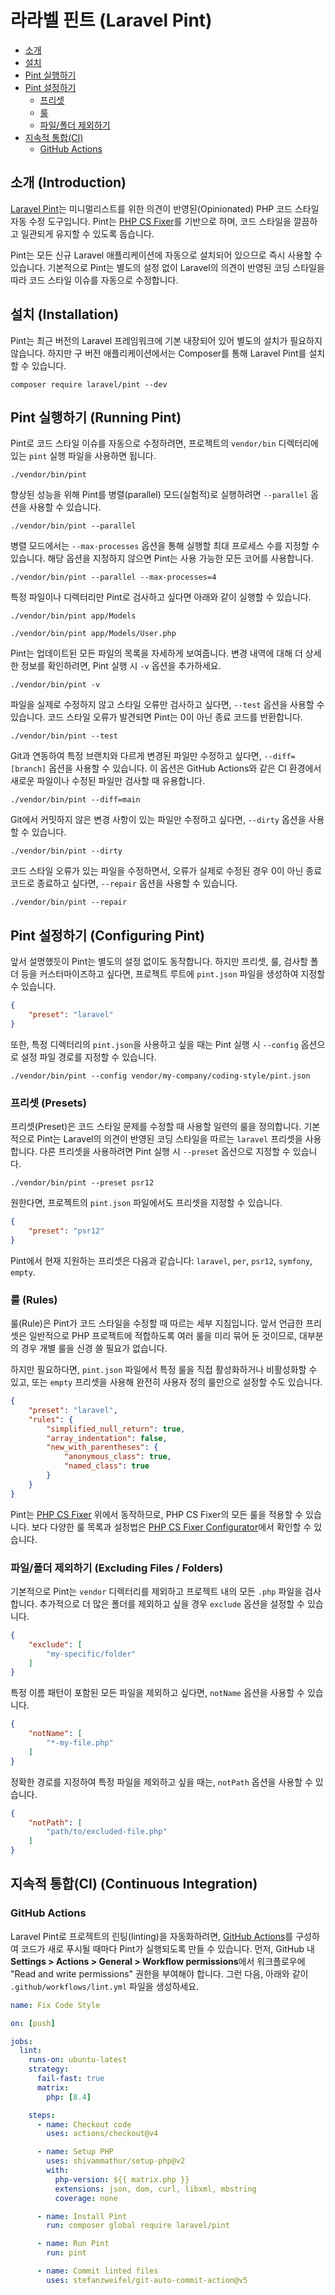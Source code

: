 # 라라벨 핀트 (Laravel Pint)

- [소개](#introduction)
- [설치](#installation)
- [Pint 실행하기](#running-pint)
- [Pint 설정하기](#configuring-pint)
    - [프리셋](#presets)
    - [룰](#rules)
    - [파일/폴더 제외하기](#excluding-files-or-folders)
- [지속적 통합(CI)](#continuous-integration)
    - [GitHub Actions](#running-tests-on-github-actions)

<a name="introduction"></a>
## 소개 (Introduction)

[Laravel Pint](https://github.com/laravel/pint)는 미니멀리스트를 위한 의견이 반영된(Opinionated) PHP 코드 스타일 자동 수정 도구입니다. Pint는 [PHP CS Fixer](https://github.com/FriendsOfPHP/PHP-CS-Fixer)를 기반으로 하며, 코드 스타일을 깔끔하고 일관되게 유지할 수 있도록 돕습니다.

Pint는 모든 신규 Laravel 애플리케이션에 자동으로 설치되어 있으므로 즉시 사용할 수 있습니다. 기본적으로 Pint는 별도의 설정 없이 Laravel의 의견이 반영된 코딩 스타일을 따라 코드 스타일 이슈를 자동으로 수정합니다.

<a name="installation"></a>
## 설치 (Installation)

Pint는 최근 버전의 Laravel 프레임워크에 기본 내장되어 있어 별도의 설치가 필요하지 않습니다. 하지만 구 버전 애플리케이션에서는 Composer를 통해 Laravel Pint를 설치할 수 있습니다.

```shell
composer require laravel/pint --dev
```

<a name="running-pint"></a>
## Pint 실행하기 (Running Pint)

Pint로 코드 스타일 이슈를 자동으로 수정하려면, 프로젝트의 `vendor/bin` 디렉터리에 있는 `pint` 실행 파일을 사용하면 됩니다.

```shell
./vendor/bin/pint
```

향상된 성능을 위해 Pint를 병렬(parallel) 모드(실험적)로 실행하려면 `--parallel` 옵션을 사용할 수 있습니다.

```shell
./vendor/bin/pint --parallel
```

병렬 모드에서는 `--max-processes` 옵션을 통해 실행할 최대 프로세스 수를 지정할 수 있습니다. 해당 옵션을 지정하지 않으면 Pint는 사용 가능한 모든 코어를 사용합니다.

```shell
./vendor/bin/pint --parallel --max-processes=4
```

특정 파일이나 디렉터리만 Pint로 검사하고 싶다면 아래와 같이 실행할 수 있습니다.

```shell
./vendor/bin/pint app/Models

./vendor/bin/pint app/Models/User.php
```

Pint는 업데이트된 모든 파일의 목록을 자세하게 보여줍니다. 변경 내역에 대해 더 상세한 정보를 확인하려면, Pint 실행 시 `-v` 옵션을 추가하세요.

```shell
./vendor/bin/pint -v
```

파일을 실제로 수정하지 않고 스타일 오류만 검사하고 싶다면, `--test` 옵션을 사용할 수 있습니다. 코드 스타일 오류가 발견되면 Pint는 0이 아닌 종료 코드를 반환합니다.

```shell
./vendor/bin/pint --test
```

Git과 연동하여 특정 브랜치와 다르게 변경된 파일만 수정하고 싶다면, `--diff=[branch]` 옵션을 사용할 수 있습니다. 이 옵션은 GitHub Actions와 같은 CI 환경에서 새로운 파일이나 수정된 파일만 검사할 때 유용합니다.

```shell
./vendor/bin/pint --diff=main
```

Git에서 커밋하지 않은 변경 사항이 있는 파일만 수정하고 싶다면, `--dirty` 옵션을 사용할 수 있습니다.

```shell
./vendor/bin/pint --dirty
```

코드 스타일 오류가 있는 파일을 수정하면서, 오류가 실제로 수정된 경우 0이 아닌 종료 코드로 종료하고 싶다면, `--repair` 옵션을 사용할 수 있습니다.

```shell
./vendor/bin/pint --repair
```

<a name="configuring-pint"></a>
## Pint 설정하기 (Configuring Pint)

앞서 설명했듯이 Pint는 별도의 설정 없이도 동작합니다. 하지만 프리셋, 룰, 검사할 폴더 등을 커스터마이즈하고 싶다면, 프로젝트 루트에 `pint.json` 파일을 생성하여 지정할 수 있습니다.

```json
{
    "preset": "laravel"
}
```

또한, 특정 디렉터리의 `pint.json`을 사용하고 싶을 때는 Pint 실행 시 `--config` 옵션으로 설정 파일 경로를 지정할 수 있습니다.

```shell
./vendor/bin/pint --config vendor/my-company/coding-style/pint.json
```

<a name="presets"></a>
### 프리셋 (Presets)

프리셋(Preset)은 코드 스타일 문제를 수정할 때 사용할 일련의 룰을 정의합니다. 기본적으로 Pint는 Laravel의 의견이 반영된 코딩 스타일을 따르는 `laravel` 프리셋을 사용합니다. 다른 프리셋을 사용하려면 Pint 실행 시 `--preset` 옵션으로 지정할 수 있습니다.

```shell
./vendor/bin/pint --preset psr12
```

원한다면, 프로젝트의 `pint.json` 파일에서도 프리셋을 지정할 수 있습니다.

```json
{
    "preset": "psr12"
}
```

Pint에서 현재 지원하는 프리셋은 다음과 같습니다: `laravel`, `per`, `psr12`, `symfony`, `empty`.

<a name="rules"></a>
### 룰 (Rules)

룰(Rule)은 Pint가 코드 스타일을 수정할 때 따르는 세부 지침입니다. 앞서 언급한 프리셋은 일반적으로 PHP 프로젝트에 적합하도록 여러 룰을 미리 묶어 둔 것이므로, 대부분의 경우 개별 룰을 신경 쓸 필요가 없습니다.

하지만 필요하다면, `pint.json` 파일에서 특정 룰을 직접 활성화하거나 비활성화할 수 있고, 또는 `empty` 프리셋을 사용해 완전히 사용자 정의 룰만으로 설정할 수도 있습니다.

```json
{
    "preset": "laravel",
    "rules": {
        "simplified_null_return": true,
        "array_indentation": false,
        "new_with_parentheses": {
            "anonymous_class": true,
            "named_class": true
        }
    }
}
```

Pint는 [PHP CS Fixer](https://github.com/FriendsOfPHP/PHP-CS-Fixer) 위에서 동작하므로, PHP CS Fixer의 모든 룰을 적용할 수 있습니다. 보다 다양한 룰 목록과 설정법은 [PHP CS Fixer Configurator](https://mlocati.github.io/php-cs-fixer-configurator)에서 확인할 수 있습니다.

<a name="excluding-files-or-folders"></a>
### 파일/폴더 제외하기 (Excluding Files / Folders)

기본적으로 Pint는 `vendor` 디렉터리를 제외하고 프로젝트 내의 모든 `.php` 파일을 검사합니다. 추가적으로 더 많은 폴더를 제외하고 싶을 경우 `exclude` 옵션을 설정할 수 있습니다.

```json
{
    "exclude": [
        "my-specific/folder"
    ]
}
```

특정 이름 패턴이 포함된 모든 파일을 제외하고 싶다면, `notName` 옵션을 사용할 수 있습니다.

```json
{
    "notName": [
        "*-my-file.php"
    ]
}
```

정확한 경로를 지정하여 특정 파일을 제외하고 싶을 때는, `notPath` 옵션을 사용할 수 있습니다.

```json
{
    "notPath": [
        "path/to/excluded-file.php"
    ]
}
```

<a name="continuous-integration"></a>
## 지속적 통합(CI) (Continuous Integration)

<a name="running-tests-on-github-actions"></a>
### GitHub Actions

Laravel Pint로 프로젝트의 린팅(linting)을 자동화하려면, [GitHub Actions](https://github.com/features/actions)를 구성하여 코드가 새로 푸시될 때마다 Pint가 실행되도록 만들 수 있습니다. 먼저, GitHub 내 **Settings > Actions > General > Workflow permissions**에서 워크플로우에 "Read and write permissions" 권한을 부여해야 합니다. 그런 다음, 아래와 같이 `.github/workflows/lint.yml` 파일을 생성하세요.

```yaml
name: Fix Code Style

on: [push]

jobs:
  lint:
    runs-on: ubuntu-latest
    strategy:
      fail-fast: true
      matrix:
        php: [8.4]

    steps:
      - name: Checkout code
        uses: actions/checkout@v4

      - name: Setup PHP
        uses: shivammathur/setup-php@v2
        with:
          php-version: ${{ matrix.php }}
          extensions: json, dom, curl, libxml, mbstring
          coverage: none

      - name: Install Pint
        run: composer global require laravel/pint

      - name: Run Pint
        run: pint

      - name: Commit linted files
        uses: stefanzweifel/git-auto-commit-action@v5
```
